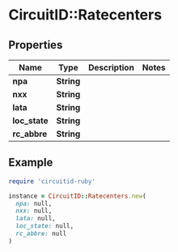 # CircuitID::Ratecenters

## Properties

| Name | Type | Description | Notes |
| ---- | ---- | ----------- | ----- |
| **npa** | **String** |  |  |
| **nxx** | **String** |  |  |
| **lata** | **String** |  |  |
| **loc_state** | **String** |  |  |
| **rc_abbre** | **String** |  |  |

## Example

```ruby
require 'circuitid-ruby'

instance = CircuitID::Ratecenters.new(
  npa: null,
  nxx: null,
  lata: null,
  loc_state: null,
  rc_abbre: null
)
```

